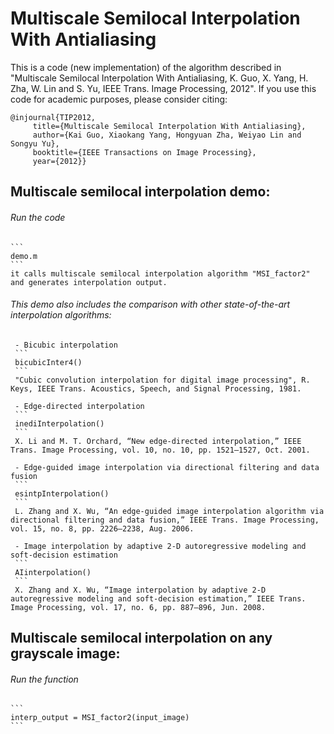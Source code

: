 # Multiscale Semilocal Interpolation With Antialiasing

This is a code (new implementation) of the algorithm described in "Multiscale Semilocal Interpolation With Antialiasing, K. Guo, X. Yang, H. Zha, W. Lin and S. Yu, IEEE Trans. Image Processing, 2012". If you use this code for academic purposes, please consider citing:

```
@injournal{TIP2012,
 	 title={Multiscale Semilocal Interpolation With Antialiasing},
 	 author={Kai Guo, Xiaokang Yang, Hongyuan Zha, Weiyao Lin and Songyu Yu},
 	 booktitle={IEEE Transactions on Image Processing},
 	 year={2012}}
```

## Multiscale semilocal interpolation demo:
###### Run the code 
    ```
    demo.m
    ```
    it calls multiscale semilocal interpolation algorithm "MSI_factor2" and generates interpolation output.
    
###### This demo also includes the comparison with other state-of-the-art interpolation algorithms:
     - Bicubic interpolation
     ```
     bicubicInter4()
     ```
     "Cubic convolution interpolation for digital image processing", R. Keys, IEEE Trans. Acoustics, Speech, and Signal Processing, 1981.
     
     - Edge-directed interpolation
     ```
     inediInterpolation()
     ```
     X. Li and M. T. Orchard, “New edge-directed interpolation,” IEEE Trans. Image Processing, vol. 10, no. 10, pp. 1521–1527, Oct. 2001.
     
     - Edge-guided image interpolation via directional filtering and data fusion
     ```
     esintpInterpolation()
     ```
     L. Zhang and X. Wu, “An edge-guided image interpolation algorithm via directional filtering and data fusion,” IEEE Trans. Image Processing, vol. 15, no. 8, pp. 2226–2238, Aug. 2006.
     
     - Image interpolation by adaptive 2-D autoregressive modeling and soft-decision estimation
     ```
     AIinterpolation()
     ```
     X. Zhang and X. Wu, “Image interpolation by adaptive 2-D autoregressive modeling and soft-decision estimation,” IEEE Trans. Image Processing, vol. 17, no. 6, pp. 887–896, Jun. 2008.
     
## Multiscale semilocal interpolation on any grayscale image:
###### Run the function 
    ```
    interp_output = MSI_factor2(input_image)
    ```
